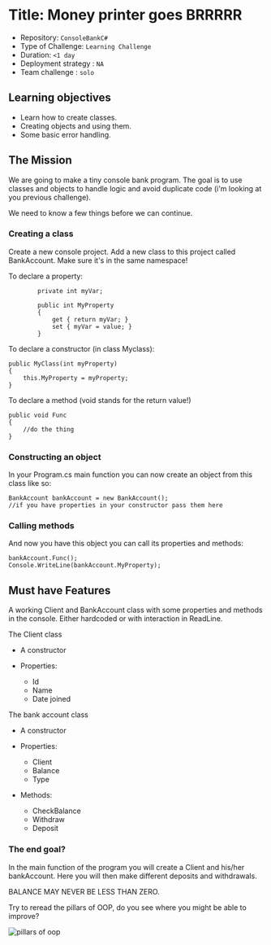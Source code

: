 # Title: Money printer goes BRRRRR

- Repository: `ConsoleBankC#`
- Type of Challenge: `Learning Challenge`
- Duration: `<1 day`
- Deployment strategy : `NA`
- Team challenge : `solo`

## Learning objectives
- Learn how to create classes.
- Creating objects and using them.
- Some basic error handling.


## The Mission
We are going to make a tiny console bank program. The goal is to use classes and objects to handle logic and avoid duplicate code (i'm looking at you previous challenge). 

We need to know a few things before we can continue.

### Creating a class
Create a new console project. Add a new class to this project called BankAccount. Make sure it's in the same namespace!

To declare a property:
```
        private int myVar;

        public int MyProperty
        {
            get { return myVar; }
            set { myVar = value; }
        }
```

To declare a constructor (in class Myclass):
````
public MyClass(int myProperty)
{
    this.MyProperty = myProperty;
}
````

To declare a method (void stands for the return value!)
```
public void Func 
{ 
    //do the thing
}
```


### Constructing an object
In your Program.cs main function you can now create an object from this class like so:

````
BankAccount bankAccount = new BankAccount();
//if you have properties in your constructor pass them here
````


### Calling methods
And now you have this object you can call its properties and methods:

````
bankAccount.Func();
Console.WriteLine(bankAccount.MyProperty);
````

## Must have Features
A working Client and BankAccount class with some properties and methods in the console. Either hardcoded or with interaction in ReadLine.


The Client class
- A constructor

- Properties:
   - Id
   - Name
   - Date joined

The bank account class
- A constructor

- Properties:
  - Client
  - Balance
  - Type

- Methods:
  - CheckBalance
  - Withdraw
  - Deposit


  
  
### The end goal?
In the main function of the program you will create a Client and his/her bankAccount.
Here you will then make different deposits and withdrawals. 

BALANCE MAY NEVER BE LESS THAN ZERO.

Try to reread the pillars of OOP, do you see where you might be able to improve?

![pillars of oop](https://media.giphy.com/media/TlK63ES3t2xKq29QCWI/giphy.gif)